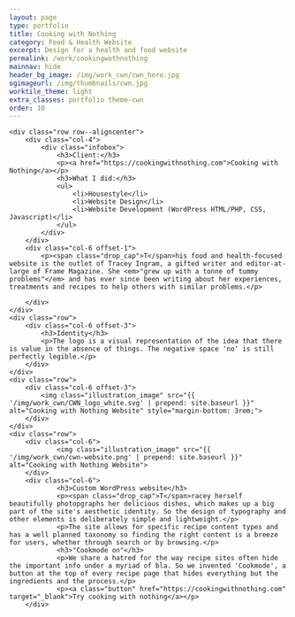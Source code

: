 ```yaml
---
layout: page
type: portfolio
title: Cooking with Nothing
category: Food & Health Website
excerpt: Design for a health and food website
permalink: /work/cookingwothnothing
mainnav: hide
header_bg_image: /img/work_cwn/cwn_hero.jpg
ogimageurl: /img/thumbnails/cwn.jpg
worktile_theme: light
extra_classes: portfolio theme-cwn
order: 10
---
```


<div class="wrapper">

	<div class="row row--aligncenter">
		<div class="col-4">
			<div class="infobox">
				<h3>Client:</h3>
				<p><a href="https://cookingwithnothing.com">Cooking with Nothing</a></p>
				<h3>What I did:</h3>
				<ul>
					<li>Housestyle</li>
					<li>Website Design</li>
					<li>Website Development (WordPress HTML/PHP, CSS, Javascript)</li>
				</ul>
			</div>
		</div>
		<div class="col-6 offset-1">			
			<p><span class="drop_cap">T</span>his food and health-focused website is the outlet of Tracey Ingram, a gifted writer and editor-at-large of Frame Magazine. She <em>"grew up with a tonne of tummy problems"</em> and has ever since been writing about her experiences, treatments and recipes to help others with similar problems.</p>		
				 
		</div>						
	</div>
	<div class="row">
		<div class="col-6 offset-3">
			<h3>Identity</h3>
			<p>The logo is a visual representation of the idea that there is value in the absence of things. The negative space 'no' is still perfectly legible.</p>
		</div>
	</div>
	<div class="row">
		<div class="col-6 offset-3">
			<img class="illustration_image" src="{{ '/img/work_cwn/CWN_logo_white.svg' | prepend: site.baseurl }}" alt="Cooking with Nothing Website" style="margin-bottom: 3rem;">
		</div>
	</div>
	<div class="row">
		<div class="col-6">			
				<img class="illustration_image" src="{{ '/img/work_cwn/cwn-website.png' | prepend: site.baseurl }}" alt="Cooking with Nothing Website">				
		</div>
		<div class="col-6">					
				<h3>Custom WordPress website</h3>
				<p><span class="drop_cap">T</span>racey herself beautifully photopgraphs her delicious dishes, which makes up a big part of the site's aesthetic identity. So the design of typography and other elements is deliberately simple and lightweight.</p>  
				<p>The site allows for specific recipe content types and has a well planned taxonomy so finding the right content is a breeze for users, whether through search or by browsing.</p> 
				<h3>"Cookmode on"</h3>
				<p>We share a hatred for the way recipe sites often hide the important info under a myriad of bla. So we invented 'Cookmode', a button at the top of every recipe page that hides everything but the ingredients and the process.</p>
				<p><a class="button" href="https://cookingwithnothing.com" target="_blank">Try cooking with nothing</a></p>
		</div>
</div>
